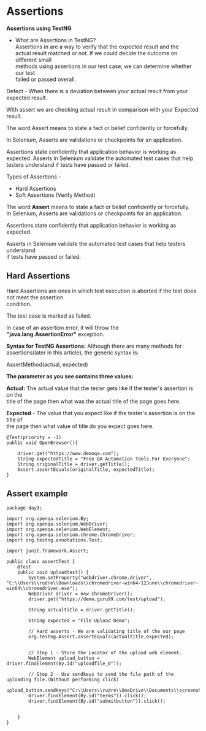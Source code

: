 # Assertions

**Assertions using TestNG**

* What are Assertions in TestNG?  
Assertions in are a way to verify that the expected result and the  
actual result matched or not. 
If we could decide the outcome on different small  
methods using assertions in our test case, we can determine whether our test  
failed or passed overall.  

Defect - When there is a deviation between your actual result from your expected result.

With assert we are checking actual result in comparison with your Expected result.

The word Assert means to state a fact or belief confidently or forcefully.  

In Selenium, Asserts are validations or checkpoints for an application.  

Assertions state confidently that application behavior is working as  
expected. Asserts in Selenium validate the automated test cases that help  
testers understand if tests have passed or failed.  

Types of Assertions - 
* Hard Assertions
* Soft Assertions (Verify Method)


The word **Assert** means to state a fact or belief confidently or forcefully.   
In Selenium, Asserts are validations or checkpoints for an application.

Assertions state confidently that application behavior is working as expected. 

Asserts in Selenium validate the automated test cases that help testers understand   
if tests have passed or failed.


## Hard Assertions 
Hard Assertions are ones in which test execution is aborted if the test does not meet the assertion   
condition. 

The test case is marked as failed. 

In case of an assertion error, it will throw the   
**"java.lang.AssertionError"** exception.

**Syntax for TestNG Assertions:**
Although there are many methods for assertions(later in this article), the generic syntax is:

AssertMethod(actual, expected)


**The parameter as you see contains three values:**

**Actual:** The actual value that the tester gets like if the tester's assertion is on the   
title of the page then what was the actual title of the page goes here.

**Expected** - The value that you expect like if the tester's assertion is on the title of   
the page then what value of title do you expect goes here.

```
@Test(priority = -1)
public void OpenBrowser(){
    
    driver.get("https://www.demoqa.com");
    String expectedTitle = "Free QA Automation Tools For Everyone";
    String originalTitle = driver.getTitle();
    Assert.assertEquals(originalTitle, expectedTitle);
}
```

## Assert example

```
package day9;

import org.openqa.selenium.By;
import org.openqa.selenium.WebDriver;
import org.openqa.selenium.WebElement;
import org.openqa.selenium.chrome.ChromeDriver;
import org.testng.annotations.Test;

import junit.framework.Assert;

public class assertTest {
	@Test
	public void uploadtest() {
		System.setProperty("webdriver.chrome.driver", "C:\\Users\\rudre\\Downloads\\chromedriver-win64-12June\\chromedriver-win64\\chromedriver.exe");
		WebDriver driver = new ChromeDriver();
		driver.get("https://demo.guru99.com/test/upload");
		
		String actualtitle = driver.getTitle();
		
		String expected = "File Upload Demo";
		
		// Hard asserts - We are validating title of the our page
		org.testng.Assert.assertEquals(actualtitle,expected);
		
		
		// Step 1 - Store the Locator of the upload web element.
		WebElement upload_button = driver.findElement(By.id("uploadfile_0"));
		
		// Step 2 - Use sendkeys to send the file path of the uploading file.(Without performing click)
		upload_button.sendKeys("C:\\Users\\rudre\\OneDrive\\Documents\\screenshot.png");
		driver.findElement(By.id("terms")).click();
		driver.findElement(By.id("submitbutton")).click();
		
		
	}
}

```
